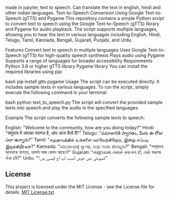 made in jupyter, text to speech. Can translate the text in english, hindi and other indian languages.
Text-to-Speech Conversion Using Google Text-to-Speech (gTTS) and Pygame
This repository contains a simple Python script to convert text to speech using the Google Text-to-Speech (gTTS) library and Pygame for audio playback. The script supports multiple languages, allowing you to hear the text in various languages including English, Hindi, Telugu, Tamil, Kannada, Bengali, Gujarati, Punjabi, and Urdu.

Features
Convert text to speech in multiple languages
Uses Google Text-to-Speech (gTTS) for high-quality speech synthesis
Plays audio using Pygame
Supports a range of languages for broader accessibility
Requirements
Python 3.6 or higher
gTTS library
Pygame library
You can install the required libraries using pip:

bash
pip install gtts pygame
Usage
The script can be executed directly. It includes sample texts in various languages. To run the script, simply execute the following command in your terminal:

bash
python text_to_speech.py
The script will convert the provided sample texts into speech and play the audio in the specified languages.

Example
The script converts the following sample texts to speech:

English: "Welcome to the community, how are you doing today?"
Hindi: "समुदाय में आपका स्वागत है, आप आज कैसे हैं?"
Telugu: "సమాజానికి స్వాగతం, మీరు ఈ రోజు ఎలా ఉన్నారు?"
Tamil: "சமுதாயத்தில் உங்களை வரவேற்கிறோம், இன்று எப்படி இருக்கிறீர்கள்?"
Kannada: "ಸಮುದಾಯಕ್ಕೆ ಸ್ವಾಗತ, ನೀವು ಇಂದು ಹೇಗಿದ್ದೀರಿ?"
Bengali: "সম্প্রদায়ে আপনাকে স্বাগতম, আপনি আজ কেমন আছেন?"
Gujarati: "સમુદાયમાં તમારું સ્વાગત છે, તમે આજ કેમ છો?"
Urdu: "کمیونٹی میں خوش آمدید، آپ آج کیسے ہیں؟"

## License
This project is licensed under the MIT License - see the License file for details.
[MIT License.txt](https://github.com/user-attachments/files/16028102/MIT.License.txt)
